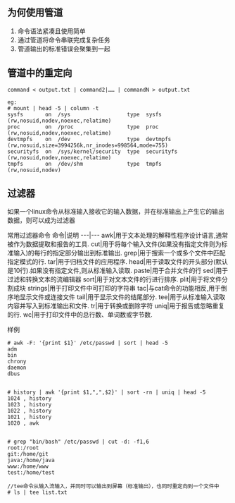 ## 为何使用管道
1. 命令语法紧凑且使用简单
2. 通过管道将命令串联完成复杂任务
3. 管道输出的标准错误会聚集到一起

## 管道中的重定向

```
command < output.txt | command2|…… | commandN > output.txt

eg:
# mount | head -5 | column -t
sysfs       on  /sys                  type  sysfs       (rw,nosuid,nodev,noexec,relatime)
proc        on  /proc                 type  proc        (rw,nosuid,nodev,noexec,relatime)
devtmpfs    on  /dev                  type  devtmpfs    (rw,nosuid,size=3994256k,nr_inodes=998564,mode=755)
securityfs  on  /sys/kernel/security  type  securityfs  (rw,nosuid,nodev,noexec,relatime)
tmpfs       on  /dev/shm              type  tmpfs       (rw,nosuid,nodev)
```

## 过滤器
如果一个linux命令从标准输入接收它的输入数据，并在标准输出上产生它的输出数据，则可以成为过滤器

常用过滤器命令
命令|说明
---|---
awk|用于文本处理的解释性程序设计语言,通常被作为数据提取和报告的工具.
cut|用于将每个输入文件(如果没有指定文件则为标准输入)的每行的指定部分输出到标准输出.
grep|用于搜索一个或多个文件中匹配指定模式的行.
tar|用于归档文件的应用程序.
head|用于读取文件的开头部分(默认是10行).如果没有指定文件,则从标准输入读取.
paste|用于合并文件的行
sed|用于过滤和转换文本的流编辑器
sort|用于对文本文件的行进行排序.
plit|用于将文件分割成块
strings|用于打印文件中可打印的字符串
tac|与cat命令的功能相反,用于倒序地显示文件或连接文件
tail|用于显示文件的结尾部分.
tee|用于从标准输入读取内容并写入到标准输出和文件.
tr|用于转换或删除字符
uniq|用于报告或忽略重复的行.
wc|用于打印文件中的总行数、单词数或字节数.

样例

```
# awk -F: '{print $1}' /etc/passwd | sort | head -5
adm
bin
chrony
daemon
dbus


# history | awk '{print $1,",",$2}' | sort -rn | uniq | head -5
1024 , history
1023 , history
1022 , history
1021 , history
1020 , awk


# grep "bin/bash" /etc/passwd | cut -d: -f1,6
root:/root
git:/home/git
java:/home/java
www:/home/www
test:/home/test

//tee命令从输入流输入，并同时可以输出到屏幕（标准输出），也同时重定向到一个文件中
# ls | tee list.txt
```
